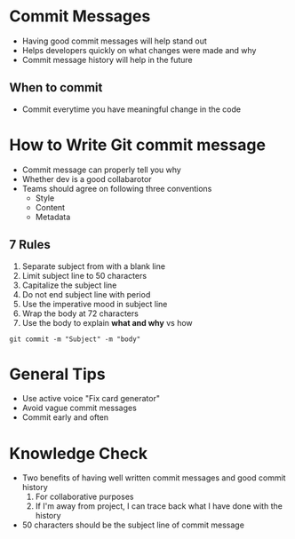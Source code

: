 # Commit Messages
* Having good commit messages will help stand out
* Helps developers quickly on what changes were made and why
* Commit message history will help in the future

## When to commit
* Commit everytime you have meaningful change in the code

# How to Write Git commit message
* Commit message can properly tell you why
* Whether dev is a good collabarotor
* Teams should agree on following three conventions
    * Style 
    * Content
    * Metadata

## 7 Rules
1. Separate subject from with a blank line
2. Limit subject line to 50 characters
3. Capitalize the subject line
4. Do not end subject line with period
5. Use the imperative mood in subject line
6. Wrap the body at 72 characters
7. Use the body to explain **what and why** vs how

`git commit -m "Subject" -m "body"`

# General Tips
* Use active voice "Fix card generator"
* Avoid vague commit messages
* Commit early and often

# Knowledge Check
* Two benefits of having well written commit messages and good commit history
    1. For collaborative purposes
    2. If I'm away from project, I can trace back what I have done with the history
* 50 characters should be the subject line of commit message